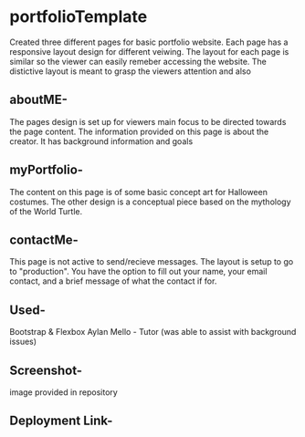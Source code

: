 
# portfolioTemplate

Created three different pages for basic portfolio website. Each page has a responsive layout design for different veiwing. The layout for each page is similar so the viewer  can easily remeber accessing the website. The distictive layout is meant to grasp the viewers attention and also

## aboutME-

The pages design is set up for viewers main focus to be directed towards the page content. The information provided on this page is about the creator. It has background information and goals 

## myPortfolio-
The content on this page is of some basic concept art for Halloween costumes. The other design is a conceptual piece based on the mythology of the World Turtle.

## contactMe-
This page is not active to send/recieve messages. The layout is setup to go to "production". You have the option to fill out your name, your email contact, and a brief message of what the contact if for. 

## Used-

Bootstrap & Flexbox
Aylan Mello - Tutor (was able to assist with background issues)

## Screenshot- 

image provided in repository

## Deployment Link- 
